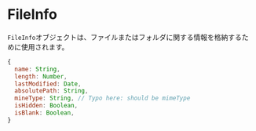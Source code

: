 # FileInfo

`FileInfo`オブジェクトは、ファイルまたはフォルダに関する情報を格納するために使用されます。

```javascript
{
  name: String,
  length: Number,
  lastModified: Date,
  absolutePath: String,
  mineType: String, // Typo here: should be mimeType
  isHidden: Boolean,
  isBlank: Boolean,
}
```